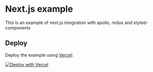# Next.js example
This is an example of next.js integration with apollo, redux and styled-components

## Deploy

Deploy the example using [Vercel](https://vercel.com?utm_source=github&utm_medium=readme&utm_campaign=next-example):

[![Deploy with Vercel](https://vercel.com/button)](https://vercel.com/new/git/external?repository-url=https://github.com/v-zymovets-geniusee/nextjs-redux-test&project-name=nextjs-redux-test&repository-name=nextjs-redux-test)